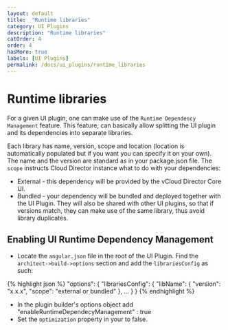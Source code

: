 ```yaml
---
layout: default
title:  "Runtime libraries"
category: UI Plugins
description: "Runtime libraries"
catOrder: 4
order: 4
hasMore: true
labels: [UI Plugins]
permalink: /docs/ui_plugins/runtime_libraries
---
```

# Runtime libraries
For a given UI plugin, one can make use of the `Runtime Dependency Management` feature. This feature, can basically allow 
splitting the UI plugin and its dependencies into separate libraries.

Each library has name, version, scope and location (location is automatically populated but if you want you can specify it on your own). 
The name and the version are standard as in your package.json file.
The `scope` instructs Cloud Director instance what to do with your dependencies:
- External - this dependency will be provided by the vCloud Director Core UI.
- Bundled - your dependency will be bundled and deployed together with the UI Plugin. They will also be shared with other UI 
plugins, so that if versions match, they can make use of the same library, thus avoid library duplicates. 

## Enabling UI Runtime Dependency Management
- Locate the `angular.json` file in the root of the UI Plugin. Find the `architect->build->options` section and add the `librariesConfig` as such:

{% highlight json %}
"options": {
    "librariesConfig": {
        "libName": {
            "version": "x.x.x",
            "scope": "external or bundled"
          },
          ...
    }
}
{% endhighlight %}

- In the plugin builder's options object add "enableRuntimeDependecyManagement" : true
- Set the `optimization` property in your to false.
